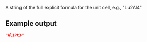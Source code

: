 A string of the full explicit formula for the unit cell, e.g., "Lu2Al4"

## Example output

```json
"Al1Pt3"
```

